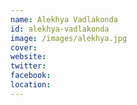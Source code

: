 ```yaml
---
name: Alekhya Vadlakonda
id: alekhya-vadlakonda
image: /images/alekhya.jpg
cover:
website:
twitter: 
facebook:
location: 
---
```

